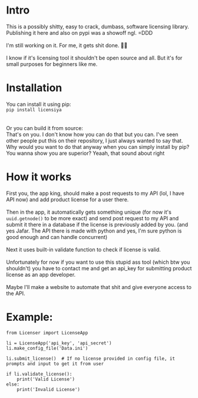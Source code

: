 # Intro
This is a possibly shitty, easy to crack, dumbass, software licensing library.
<br>
Publishing it here and also on pypi was a showoff ngl. =DDD
<br>
<br>
I'm still working on it. For me, it gets shit done. 🤷‍♂️
<br>
<br>
I know if it's licensing tool it shouldn't be open source and all.
But it's for small purposes for beginners like me.

# Installation
You can install it using pip:
<br>
`pip install licensiya`
<br>
<br>
<br>
Or you can build it from source:
<br>
That's on you. I don't know how you can do that but you can. 
I've seen other people put this on their repository, I just always wanted to say that.<br>
Why would you want to do that anyway when you can simply install by pip? 
You wanna show you are superior? 
Yeaah, that sound about right


# How it works
First you, the app king, should make a post requests to my API (lol, I have API now) and
add product license for a user there.
<br>
<br>
Then in the app, it automatically gets something unique (for now it's `uuid.getnode()` to be more exact)
and send post request to my API and submit it there in a database if the license is previously added by you.
(and yes Jafar. The API there is made with python and yes, I'm sure python is good enough and can handle concurrent)
<br>
<br>
Next it uses built-in validate function to check if license is valid.
<br>
<br>
Unfortunately for now if you want to use this stupid ass tool (which btw you shouldn't) 
you have to contact me and get an api_key for submitting product license as an app developer.
<br>
<br>
Maybe I'll make a website to automate that shit and give everyone access to the API.

# Example:
```
from Licenser import LicenseApp

li = LicenseApp('api_key', 'api_secret')
li.make_config_file('Data.ini')

li.submit_license()  # If no license provided in config file, it prompts and input to get it from user

if li.validate_license():
    print('Valid License')
else:
    print('Invalid License')
```
